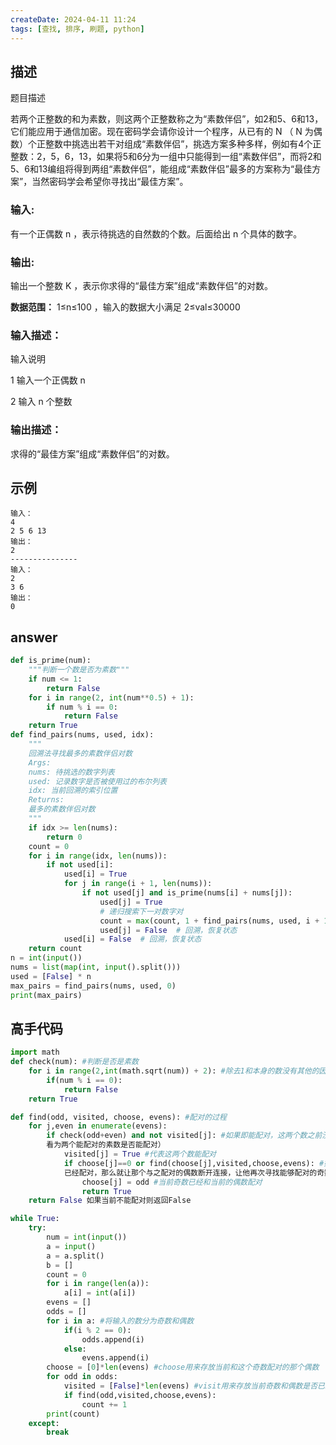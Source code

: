 ```yaml
---
createDate: 2024-04-11 11:24
tags: [查找, 排序, 刷题, python]
---
```

## 描述

题目描述

若两个正整数的和为素数，则这两个正整数称之为“素数伴侣”，如2和5、6和13，它们能应用于通信加密。现在密码学会请你设计一个程序，从已有的 N （ N 为偶数）个正整数中挑选出若干对组成“素数伴侣”，挑选方案多种多样，例如有4个正整数：2，5，6，13，如果将5和6分为一组中只能得到一组“素数伴侣”，而将2和5、6和13编组将得到两组“素数伴侣”，能组成“素数伴侣”最多的方案称为“最佳方案”，当然密码学会希望你寻找出“最佳方案”。

### 输入:

有一个正偶数 n ，表示待挑选的自然数的个数。后面给出 n 个具体的数字。

### 输出:

输出一个整数 K ，表示你求得的“最佳方案”组成“素数伴侣”的对数。

**数据范围：** 1≤n≤100 ，输入的数据大小满足 2≤val≤30000

### 输入描述：

输入说明

1 输入一个正偶数 n

2 输入 n 个整数

### 输出描述：

求得的“最佳方案”组成“素数伴侣”的对数。

## 示例
```0
输入：
4
2 5 6 13
输出：
2
---------------
输入：
2
3 6
输出：
0
```

## answer
```python
def is_prime(num):
    """判断一个数是否为素数"""
    if num <= 1:
        return False
    for i in range(2, int(num**0.5) + 1):
        if num % i == 0:
            return False
    return True
def find_pairs(nums, used, idx):
    """
    回溯法寻找最多的素数伴侣对数
    Args:
    nums: 待挑选的数字列表
    used: 记录数字是否被使用过的布尔列表
    idx: 当前回溯的索引位置
    Returns:
    最多的素数伴侣对数
    """
    if idx >= len(nums):
        return 0
    count = 0
    for i in range(idx, len(nums)):
        if not used[i]:
            used[i] = True
            for j in range(i + 1, len(nums)):
                if not used[j] and is_prime(nums[i] + nums[j]):
                    used[j] = True
                    # 递归搜索下一对数字对
                    count = max(count, 1 + find_pairs(nums, used, i + 1))
                    used[j] = False  # 回溯，恢复状态
            used[i] = False  # 回溯，恢复状态
    return count
n = int(input())
nums = list(map(int, input().split()))
used = [False] * n
max_pairs = find_pairs(nums, used, 0)
print(max_pairs)
```

## 高手代码
```python
import math
def check(num): #判断是否是素数
    for i in range(2,int(math.sqrt(num)) + 2): #除去1和本身的数没有其他的因子称为素数，但其实检验到int(math.sqrt(num)) + 1即可（数学证明略），不然会超时
        if(num % i == 0):
            return False
    return True

def find(odd, visited, choose, evens): #配对的过程
    for j,even in enumerate(evens):  
        if check(odd+even) and not visited[j]: #如果即能配对，这两个数之前没有配过对（即使两个不能配对visit值为0，但是也不能过是否是素数这一关，所以visit就可以
        看为两个能配对的素数是否能配对）
            visited[j] = True #代表这两个数能配对
            if choose[j]==0 or find(choose[j],visited,choose,evens): #如果当前奇数没有和任何一个偶数现在已经配对，那么认为找到一组可以连接的，如果当前的奇数
            已经配对，那么就让那个与之配对的偶数断开连接，让他再次寻找能够配对的奇数
                choose[j] = odd #当前奇数已经和当前的偶数配对
                return True 
    return False 如果当前不能配对则返回False

while True:
    try:
        num = int(input())
        a = input()
        a = a.split()
        b = []
        count = 0
        for i in range(len(a)):
            a[i] = int(a[i])
        evens = []
        odds = []
        for i in a: #将输入的数分为奇数和偶数
            if(i % 2 == 0):
                odds.append(i)
            else:
                evens.append(i)
        choose = [0]*len(evens) #choose用来存放当前和这个奇数配对的那个偶数
        for odd in odds:
            visited = [False]*len(evens) #visit用来存放当前奇数和偶数是否已经配过对
            if find(odd,visited,choose,evens):
                count += 1
        print(count)
    except:
        break
```